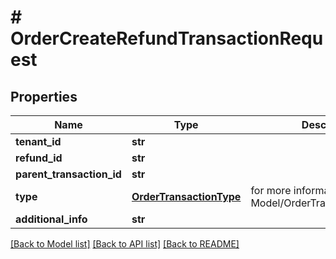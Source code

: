 # # OrderCreateRefundTransactionRequest


## Properties 


Name | Type | Description | Notes
------------ | ------------- | ------------- | -------------
**tenant_id**| **str** |   |
**refund_id**| **str** |   |
**parent_transaction_id**| **str** |   | [optional]
**type**| [**OrderTransactionType**](OrderTransactionType.md) |  for more information please, see Model/OrderTransactionType.php  | [optional]
**additional_info**| **str** |   | [optional]


[[Back to Model list]](../../README.md#models) [[Back to API list]](../../README.md#endpoints) [[Back to README]](../../README.md)

